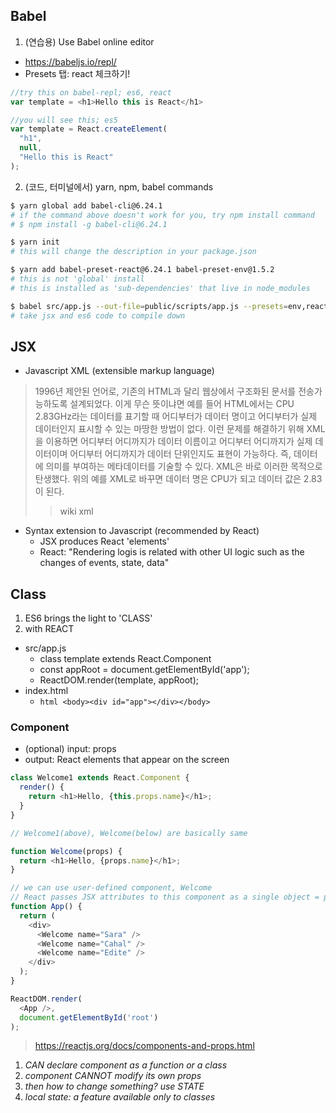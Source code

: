 
## Babel 

1. (연습용) Use Babel online editor

- https://babeljs.io/repl/
- Presets 탭: react 체크하기! 
```javascript
//try this on babel-repl; es6, react
var template = <h1>Hello this is React</h1>
```

```javascript
//you will see this; es5
var template = React.createElement(
  "h1",
  null,
  "Hello this is React"
);
```


2. (코드, 터미널에서) yarn, npm, babel commands

```bash
$ yarn global add babel-cli@6.24.1
# if the command above doesn't work for you, try npm install command
# $ npm install -g babel-cli@6.24.1

$ yarn init
# this will change the description in your package.json 

$ yarn add babel-preset-react@6.24.1 babel-preset-env@1.5.2
# this is not 'global' install
# this is installed as 'sub-dependencies' that live in node_modules

$ babel src/app.js --out-file=public/scripts/app.js --presets=env,react
# take jsx and es6 code to compile down
```

## JSX
- Javascript XML (extensible markup language)
> 1996년 제안된 언어로, 기존의 HTML과 달리 웹상에서 구조화된 문서를 전송가능하도록 설계되었다. 이게 무슨 뜻이냐면 예를 들어 HTML에서는 CPU 2.83GHz라는 데이터를 표기할 때 어디부터가 데이터 명이고 어디부터가 실제 데이터인지 표시할 수 있는 마땅한 방법이 없다. 
> 이런 문제를 해결하기 위해 XML을 이용하면 어디부터 어디까지가 데이터 이름이고 어디부터 어디까지가 실제 데이터이며 어디부터 어디까지가 데이터 단위인지도 표현이 가능하다. 즉, 데이터에 의미를 부여하는 메타데이터를 기술할 수 있다. XML은 바로 이러한 목적으로 탄생했다. 위의 예를 XML로 바꾸면 데이터 명은 <dataname>CPU</dataname>가 되고 데이터 값은 <datavalue>2.83</datavalue>이 된다.
>> wiki xml

- Syntax extension to Javascript (recommended by React)
  - JSX produces React 'elements'
  - React: "Rendering logis is related with other UI logic such as the changes of events, state, data"

## Class
1. ES6 brings the light to 'CLASS'
2. with REACT
  - src/app.js
    - class template extends React.Component
    - const appRoot = document.getElementById('app');
    - ReactDOM.render(template, appRoot);
  - index.html
    - ```html <body><div id="app"></div></body> ```

### Component

- (optional) input: props
- output: React elements that appear on the screen

```javascript
class Welcome1 extends React.Component {
  render() {
    return <h1>Hello, {this.props.name}</h1>;
  }
}

// Welcome1(above), Welcome(below) are basically same

function Welcome(props) {
  return <h1>Hello, {props.name}</h1>;
}

// we can use user-defined component, Welcome
// React passes JSX attributes to this component as a single object = props
function App() {
  return (
    <div>
      <Welcome name="Sara" />
      <Welcome name="Cahal" />
      <Welcome name="Edite" />
    </div>
  );
}

ReactDOM.render(
  <App />,
  document.getElementById('root')
);
```
> https://reactjs.org/docs/components-and-props.html

1. _CAN declare component as a function or a class_
2. _component CANNOT modify its own props_
3. _then how to change something? use STATE_
4. _local state: a feature available only to classes_
